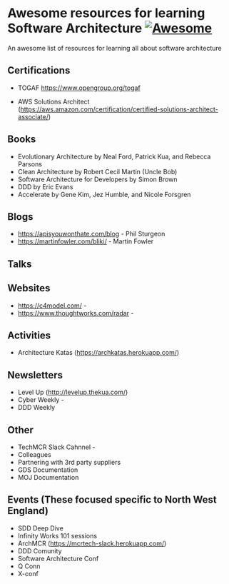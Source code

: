 # Awesome resources for learning Software Architecture [![Awesome](https://awesome.re/badge.svg)](https://awesome.re)
An awesome list of resources for learning all about software architecture

## Certifications

* TOGAF
  https://www.opengroup.org/togaf

* AWS Solutions Architect (https://aws.amazon.com/certification/certified-solutions-architect-associate/)

## Books

* Evolutionary Architecture by Neal Ford, Patrick Kua, and Rebecca Parsons
* Clean Architecture by Robert Cecil Martin (Uncle Bob)
* Software Architecture for Developers by Simon Brown
* DDD by Eric Evans
* Accelerate by Gene Kim, Jez Humble, and Nicole Forsgren

## Blogs

* https://apisyouwonthate.com/blog - Phil Sturgeon 
* https://martinfowler.com/bliki/ - Martin Fowler 

## Talks



## Websites

* https://c4model.com/ - 
* https://www.thoughtworks.com/radar - 

## Activities

* Architecture Katas (https://archkatas.herokuapp.com/)

## Newsletters

* Level Up (http://levelup.thekua.com/)
* Cyber Weekly - 
* DDD Weekly

## Other

* TechMCR Slack Cahnnel - 
* Colleagues
* Partnering with 3rd party suppliers
* GDS Documentation
* MOJ Documentation

## Events (These focused specific to North West England)

* SDD Deep Dive 
* Infinity Works 101 sessions
* ArchMCR (https://mcrtech-slack.herokuapp.com/)
* DDD Comunity
* Software Architecture Conf
* Q Conn
* X-conf
